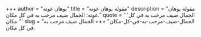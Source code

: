 +++
author = "يوهان غوته"
title = "مقولة يوهان غوته"
description = "مقولة يوهان غوته: الجمال ضيف مرحب به في كل مكان."
quote = '''الجمال ضيف مرحب به في كل مكان.'''
slug = "الجمال-ضيف-مرحب-به-في-كل-مكان"
+++
الجمال ضيف مرحب به في كل مكان.
